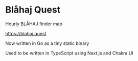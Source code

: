 # Blåhaj Quest

Hourly BLÅHAJ finder map

https://blahaj.quest

Now written in Go as a tiny static binary

Used to be written in TypeScript using Next.js and Chakra UI

